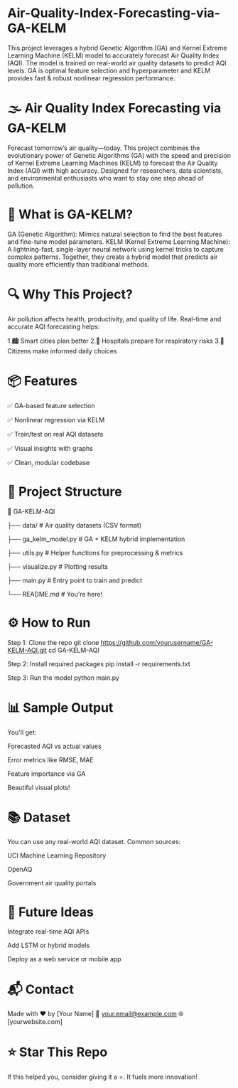 # Air-Quality-Index-Forecasting-via-GA-KELM

This project leverages a hybrid Genetic Algorithm (GA) and Kernel Extreme Learning Machine (KELM) model to accurately forecast Air Quality Index (AQI). The model is trained on real-world air quality datasets to predict AQI levels. GA is optimal feature selection and hyperparameter and KELM provides fast &amp; robust nonlinear regression performance.

# 🌫️ Air Quality Index Forecasting via GA-KELM

Forecast tomorrow’s air quality—today.
This project combines the evolutionary power of Genetic Algorithms (GA) with the speed and precision of Kernel Extreme Learning Machines (KELM) to forecast the Air Quality Index (AQI) with high accuracy. Designed for researchers, data scientists, and environmental enthusiasts who want to stay one step ahead of pollution.

# 🚀 What is GA-KELM?

GA (Genetic Algorithm): Mimics natural selection to find the best features and fine-tune model parameters.
KELM (Kernel Extreme Learning Machine): A lightning-fast, single-layer neural network using kernel tricks to capture complex patterns.
Together, they create a hybrid model that predicts air quality more efficiently than traditional methods.

# 🔍 Why This Project?

Air pollution affects health, productivity, and quality of life. Real-time and accurate AQI forecasting helps:

1.🏙️ Smart cities plan better
2.🏥 Hospitals prepare for respiratory risks
3.🌿 Citizens make informed daily choices

# 📦 Features

✅ GA-based feature selection

✅ Nonlinear regression via KELM

✅ Train/test on real AQI datasets

✅ Visual insights with graphs

✅ Clean, modular codebase

# 📁 Project Structure

📂 GA-KELM-AQI

├── data/                # Air quality datasets (CSV format)

├── ga_kelm_model.py     # GA + KELM hybrid implementation

├── utils.py             # Helper functions for preprocessing & metrics

├── visualize.py         # Plotting results

├── main.py              # Entry point to train and predict

└── README.md            # You're here!

# ⚙️ How to Run

Step 1: Clone the repo
git clone https://github.com/yourusername/GA-KELM-AQI.git
cd GA-KELM-AQI

Step 2: Install required packages
pip install -r requirements.txt

Step 3: Run the model
python main.py

# 📊 Sample Output
You'll get:

Forecasted AQI vs actual values

Error metrics like RMSE, MAE

Feature importance via GA

Beautiful visual plots!

# 📚 Dataset
You can use any real-world AQI dataset. Common sources:

UCI Machine Learning Repository

OpenAQ

Government air quality portals

# 🤖 Future Ideas
Integrate real-time AQI APIs

Add LSTM or hybrid models

Deploy as a web service or mobile app

# 📬 Contact
Made with ❤️ by [Your Name]
📧 your.email@example.com
🌐 [yourwebsite.com]

# ⭐️ Star This Repo
If this helped you, consider giving it a ⭐️. It fuels more innovation!

